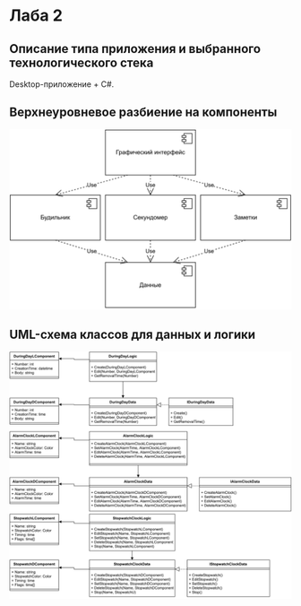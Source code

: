# Лаба 2
## Описание типа приложения и выбранного технологического стека
Desktop-приложение + C#.

## Верхнеуровневое разбиение на компоненты
![Лаба-Схема компонентов](%D0%9B%D0%B0%D0%B1%D0%B0-%D0%A1%D1%85%D0%B5%D0%BC%D0%B0%20%D0%BA%D0%BE%D0%BC%D0%BF%D0%BE%D0%BD%D0%B5%D0%BD%D1%82%D0%BE%D0%B2.svg)

## UML-схема классов для данных и логики
![Лаба-UML](%D0%9B%D0%B0%D0%B1%D0%B0-UML.svg)

